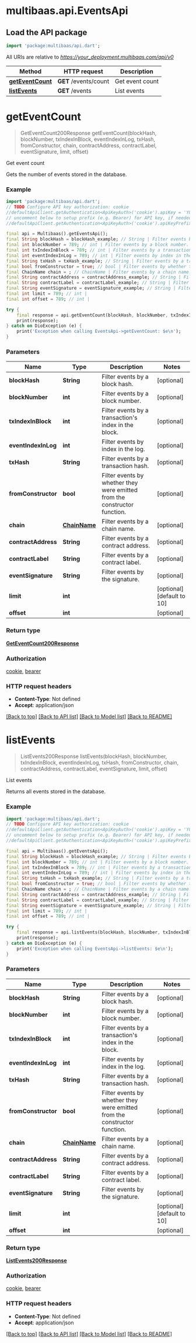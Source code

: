 # multibaas.api.EventsApi

## Load the API package
```dart
import 'package:multibaas/api.dart';
```

All URIs are relative to *https://your_deployment.multibaas.com/api/v0*

Method | HTTP request | Description
------------- | ------------- | -------------
[**getEventCount**](EventsApi.md#geteventcount) | **GET** /events/count | Get event count
[**listEvents**](EventsApi.md#listevents) | **GET** /events | List events


# **getEventCount**
> GetEventCount200Response getEventCount(blockHash, blockNumber, txIndexInBlock, eventIndexInLog, txHash, fromConstructor, chain, contractAddress, contractLabel, eventSignature, limit, offset)

Get event count

Gets the number of events stored in the database.

### Example
```dart
import 'package:multibaas/api.dart';
// TODO Configure API key authorization: cookie
//defaultApiClient.getAuthentication<ApiKeyAuth>('cookie').apiKey = 'YOUR_API_KEY';
// uncomment below to setup prefix (e.g. Bearer) for API key, if needed
//defaultApiClient.getAuthentication<ApiKeyAuth>('cookie').apiKeyPrefix = 'Bearer';

final api = Multibaas().getEventsApi();
final String blockHash = blockHash_example; // String | Filter events by a block hash.
final int blockNumber = 789; // int | Filter events by a block number.
final int txIndexInBlock = 789; // int | Filter events by a transaction's index in the block.
final int eventIndexInLog = 789; // int | Filter events by index in the log.
final String txHash = txHash_example; // String | Filter events by a transaction hash.
final bool fromConstructor = true; // bool | Filter events by whether they were emitted from the constructor function.
final ChainName chain = ; // ChainName | Filter events by a chain name.
final String contractAddress = contractAddress_example; // String | Filter events by a contract address.
final String contractLabel = contractLabel_example; // String | Filter events by a contract label.
final String eventSignature = eventSignature_example; // String | Filter events by the signature.
final int limit = 789; // int | 
final int offset = 789; // int | 

try {
    final response = api.getEventCount(blockHash, blockNumber, txIndexInBlock, eventIndexInLog, txHash, fromConstructor, chain, contractAddress, contractLabel, eventSignature, limit, offset);
    print(response);
} catch on DioException (e) {
    print('Exception when calling EventsApi->getEventCount: $e\n');
}
```

### Parameters

Name | Type | Description  | Notes
------------- | ------------- | ------------- | -------------
 **blockHash** | **String**| Filter events by a block hash. | [optional] 
 **blockNumber** | **int**| Filter events by a block number. | [optional] 
 **txIndexInBlock** | **int**| Filter events by a transaction's index in the block. | [optional] 
 **eventIndexInLog** | **int**| Filter events by index in the log. | [optional] 
 **txHash** | **String**| Filter events by a transaction hash. | [optional] 
 **fromConstructor** | **bool**| Filter events by whether they were emitted from the constructor function. | [optional] 
 **chain** | [**ChainName**](.md)| Filter events by a chain name. | [optional] 
 **contractAddress** | **String**| Filter events by a contract address. | [optional] 
 **contractLabel** | **String**| Filter events by a contract label. | [optional] 
 **eventSignature** | **String**| Filter events by the signature. | [optional] 
 **limit** | **int**|  | [optional] [default to 10]
 **offset** | **int**|  | [optional] 

### Return type

[**GetEventCount200Response**](GetEventCount200Response.md)

### Authorization

[cookie](../README.md#cookie), [bearer](../README.md#bearer)

### HTTP request headers

 - **Content-Type**: Not defined
 - **Accept**: application/json

[[Back to top]](#) [[Back to API list]](../README.md#documentation-for-api-endpoints) [[Back to Model list]](../README.md#documentation-for-models) [[Back to README]](../README.md)

# **listEvents**
> ListEvents200Response listEvents(blockHash, blockNumber, txIndexInBlock, eventIndexInLog, txHash, fromConstructor, chain, contractAddress, contractLabel, eventSignature, limit, offset)

List events

Returns all events stored in the database.

### Example
```dart
import 'package:multibaas/api.dart';
// TODO Configure API key authorization: cookie
//defaultApiClient.getAuthentication<ApiKeyAuth>('cookie').apiKey = 'YOUR_API_KEY';
// uncomment below to setup prefix (e.g. Bearer) for API key, if needed
//defaultApiClient.getAuthentication<ApiKeyAuth>('cookie').apiKeyPrefix = 'Bearer';

final api = Multibaas().getEventsApi();
final String blockHash = blockHash_example; // String | Filter events by a block hash.
final int blockNumber = 789; // int | Filter events by a block number.
final int txIndexInBlock = 789; // int | Filter events by a transaction's index in the block.
final int eventIndexInLog = 789; // int | Filter events by index in the log.
final String txHash = txHash_example; // String | Filter events by a transaction hash.
final bool fromConstructor = true; // bool | Filter events by whether they were emitted from the constructor function.
final ChainName chain = ; // ChainName | Filter events by a chain name.
final String contractAddress = contractAddress_example; // String | Filter events by a contract address.
final String contractLabel = contractLabel_example; // String | Filter events by a contract label.
final String eventSignature = eventSignature_example; // String | Filter events by the signature.
final int limit = 789; // int | 
final int offset = 789; // int | 

try {
    final response = api.listEvents(blockHash, blockNumber, txIndexInBlock, eventIndexInLog, txHash, fromConstructor, chain, contractAddress, contractLabel, eventSignature, limit, offset);
    print(response);
} catch on DioException (e) {
    print('Exception when calling EventsApi->listEvents: $e\n');
}
```

### Parameters

Name | Type | Description  | Notes
------------- | ------------- | ------------- | -------------
 **blockHash** | **String**| Filter events by a block hash. | [optional] 
 **blockNumber** | **int**| Filter events by a block number. | [optional] 
 **txIndexInBlock** | **int**| Filter events by a transaction's index in the block. | [optional] 
 **eventIndexInLog** | **int**| Filter events by index in the log. | [optional] 
 **txHash** | **String**| Filter events by a transaction hash. | [optional] 
 **fromConstructor** | **bool**| Filter events by whether they were emitted from the constructor function. | [optional] 
 **chain** | [**ChainName**](.md)| Filter events by a chain name. | [optional] 
 **contractAddress** | **String**| Filter events by a contract address. | [optional] 
 **contractLabel** | **String**| Filter events by a contract label. | [optional] 
 **eventSignature** | **String**| Filter events by the signature. | [optional] 
 **limit** | **int**|  | [optional] [default to 10]
 **offset** | **int**|  | [optional] 

### Return type

[**ListEvents200Response**](ListEvents200Response.md)

### Authorization

[cookie](../README.md#cookie), [bearer](../README.md#bearer)

### HTTP request headers

 - **Content-Type**: Not defined
 - **Accept**: application/json

[[Back to top]](#) [[Back to API list]](../README.md#documentation-for-api-endpoints) [[Back to Model list]](../README.md#documentation-for-models) [[Back to README]](../README.md)

